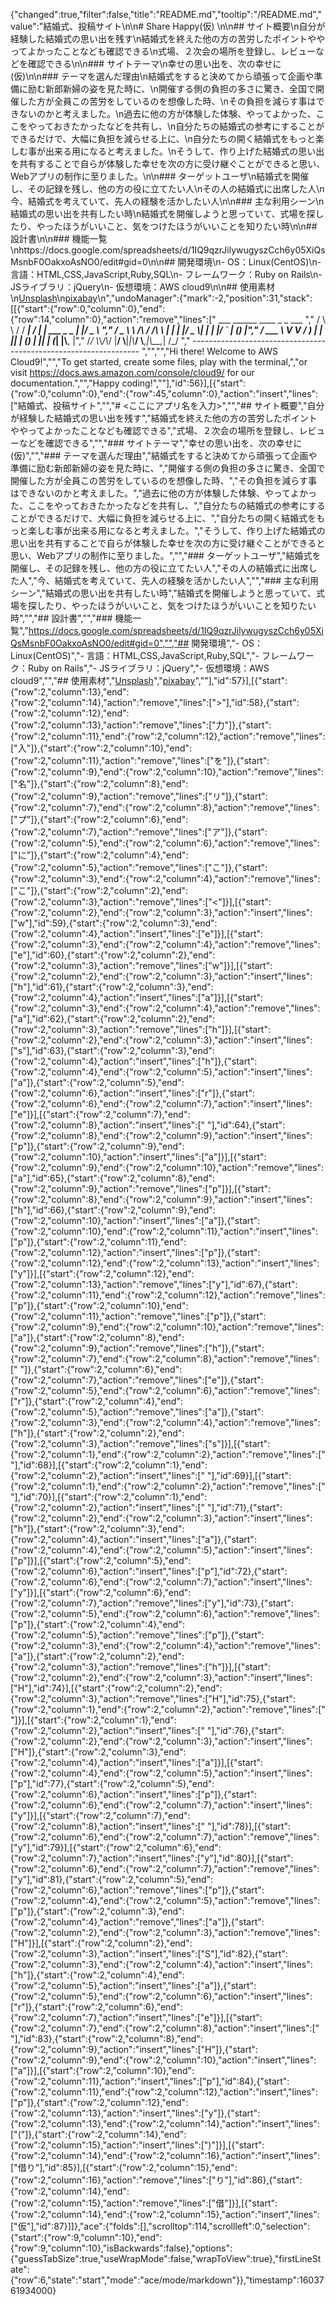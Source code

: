 {"changed":true,"filter":false,"title":"README.md","tooltip":"/README.md","value":"結婚式、投稿サイト\n\n# Share Happy(仮) \n\n## サイト概要\n自分が経験した結婚式の思い出を残す\n結婚式を終えた他の方の苦労したポイントややってよかったことなども確認できる\n式場、２次会の場所を登録し、レビューなどを確認できる\n\n### サイトテーマ\n幸せの思い出を、次の幸せに(仮)\n\n### テーマを選んだ理由\n結婚式をすると決めてから頑張って企画や準備に励む新郎新婦の姿を見た時に、\n開催する側の負担の多さに驚き、全国で開催した方が全員この苦労をしているのを想像した時、\nその負担を減らす事はできないのかと考えました。\n過去に他の方が体験した体験、やってよかった、ここをやっておきたかったなどを共有し、\n自分たちの結婚式の参考にすることができるだけで、大幅に負担を減らせる上に、\n自分たちの開く結婚式をもっと楽しむ事が出来る用になると考えました。\nそうして、作り上げた結婚式の思い出を共有することで自らが体験した幸せを次の方に受け継ぐことができると思い、Webアプリの制作に至りました。\n\n### ターゲットユーザ\n結婚式を開催し、その記録を残し、他の方の役に立てたい人\nその人の結婚式に出席した人\n今、結婚式を考えていて、先人の経験を活かしたい人\n\n### 主な利用シーン\n結婚式の思い出を共有したい時\n結婚式を開催しようと思っていて、式場を探したり、やったほうがいいこと、気をつけたほうがいいことを知りたい時\n\n## 設計書\n\n### 機能一覧\nhttps://docs.google.com/spreadsheets/d/1IQ9qzrJilywugyszCch6y05XiQsMsnbF0OakxoAsNO0/edit#gid=0\n\n## 開発環境\n- OS：Linux(CentOS)\n- 言語：HTML,CSS,JavaScript,Ruby,SQL\n- フレームワーク：Ruby on Rails\n- JSライブラリ：jQuery\n- 仮想環境：AWS cloud9\n\n## 使用素材\n[Unsplash](https://unsplash.com/)\n[pixabay](https://pixabay.com/ja/)\n","undoManager":{"mark":-2,"position":31,"stack":[[{"start":{"row":0,"column":0},"end":{"row":14,"column":0},"action":"remove","lines":["         ___        ______     ____ _                 _  ___  ","        / \\ \\      / / ___|   / ___| | ___  _   _  __| |/ _ \\ ","       / _ \\ \\ /\\ / /\\___ \\  | |   | |/ _ \\| | | |/ _` | (_) |","      / ___ \\ V  V /  ___) | | |___| | (_) | |_| | (_| |\\__, |","     /_/   \\_\\_/\\_/  |____/   \\____|_|\\___/ \\__,_|\\__,_|  /_/ "," ----------------------------------------------------------------- ","","","Hi there! Welcome to AWS Cloud9!","","To get started, create some files, play with the terminal,","or visit https://docs.aws.amazon.com/console/cloud9/ for our documentation.","","Happy coding!",""],"id":56}],[{"start":{"row":0,"column":0},"end":{"row":45,"column":0},"action":"insert","lines":["結婚式、投稿サイト","","# <ここにアプリ名を入力>","","## サイト概要","自分が経験した結婚式の思い出を残す","結婚式を終えた他の方の苦労したポイントややってよかったことなども確認できる","式場、２次会の場所を登録し、レビューなどを確認できる","","### サイトテーマ","幸せの思い出を、次の幸せに(仮)","","### テーマを選んだ理由","結婚式をすると決めてから頑張って企画や準備に励む新郎新婦の姿を見た時に、","開催する側の負担の多さに驚き、全国で開催した方が全員この苦労をしているのを想像した時、","その負担を減らす事はできないのかと考えました。","過去に他の方が体験した体験、やってよかった、ここをやっておきたかったなどを共有し、","自分たちの結婚式の参考にすることができるだけで、大幅に負担を減らせる上に、","自分たちの開く結婚式をもっと楽しむ事が出来る用になると考えました。","そうして、作り上げた結婚式の思い出を共有することで自らが体験した幸せを次の方に受け継ぐことができると思い、Webアプリの制作に至りました。","","### ターゲットユーザ","結婚式を開催し、その記録を残し、他の方の役に立てたい人","その人の結婚式に出席した人","今、結婚式を考えていて、先人の経験を活かしたい人","","### 主な利用シーン","結婚式の思い出を共有したい時","結婚式を開催しようと思っていて、式場を探したり、やったほうがいいこと、気をつけたほうがいいことを知りたい時","","## 設計書","","### 機能一覧","https://docs.google.com/spreadsheets/d/1IQ9qzrJilywugyszCch6y05XiQsMsnbF0OakxoAsNO0/edit#gid=0","","## 開発環境","- OS：Linux(CentOS)","- 言語：HTML,CSS,JavaScript,Ruby,SQL","- フレームワーク：Ruby on Rails","- JSライブラリ：jQuery","- 仮想環境：AWS cloud9","","## 使用素材","[Unsplash](https://unsplash.com/)","[pixabay](https://pixabay.com/ja/)",""],"id":57}],[{"start":{"row":2,"column":13},"end":{"row":2,"column":14},"action":"remove","lines":[">"],"id":58},{"start":{"row":2,"column":12},"end":{"row":2,"column":13},"action":"remove","lines":["力"]},{"start":{"row":2,"column":11},"end":{"row":2,"column":12},"action":"remove","lines":["入"]},{"start":{"row":2,"column":10},"end":{"row":2,"column":11},"action":"remove","lines":["を"]},{"start":{"row":2,"column":9},"end":{"row":2,"column":10},"action":"remove","lines":["名"]},{"start":{"row":2,"column":8},"end":{"row":2,"column":9},"action":"remove","lines":["リ"]},{"start":{"row":2,"column":7},"end":{"row":2,"column":8},"action":"remove","lines":["プ"]},{"start":{"row":2,"column":6},"end":{"row":2,"column":7},"action":"remove","lines":["ア"]},{"start":{"row":2,"column":5},"end":{"row":2,"column":6},"action":"remove","lines":["に"]},{"start":{"row":2,"column":4},"end":{"row":2,"column":5},"action":"remove","lines":["こ"]},{"start":{"row":2,"column":3},"end":{"row":2,"column":4},"action":"remove","lines":["こ"]},{"start":{"row":2,"column":2},"end":{"row":2,"column":3},"action":"remove","lines":["<"]}],[{"start":{"row":2,"column":2},"end":{"row":2,"column":3},"action":"insert","lines":["w"],"id":59},{"start":{"row":2,"column":3},"end":{"row":2,"column":4},"action":"insert","lines":["e"]}],[{"start":{"row":2,"column":3},"end":{"row":2,"column":4},"action":"remove","lines":["e"],"id":60},{"start":{"row":2,"column":2},"end":{"row":2,"column":3},"action":"remove","lines":["w"]}],[{"start":{"row":2,"column":2},"end":{"row":2,"column":3},"action":"insert","lines":["h"],"id":61},{"start":{"row":2,"column":3},"end":{"row":2,"column":4},"action":"insert","lines":["a"]}],[{"start":{"row":2,"column":3},"end":{"row":2,"column":4},"action":"remove","lines":["a"],"id":62},{"start":{"row":2,"column":2},"end":{"row":2,"column":3},"action":"remove","lines":["h"]}],[{"start":{"row":2,"column":2},"end":{"row":2,"column":3},"action":"insert","lines":["s"],"id":63},{"start":{"row":2,"column":3},"end":{"row":2,"column":4},"action":"insert","lines":["h"]},{"start":{"row":2,"column":4},"end":{"row":2,"column":5},"action":"insert","lines":["a"]},{"start":{"row":2,"column":5},"end":{"row":2,"column":6},"action":"insert","lines":["r"]},{"start":{"row":2,"column":6},"end":{"row":2,"column":7},"action":"insert","lines":["e"]}],[{"start":{"row":2,"column":7},"end":{"row":2,"column":8},"action":"insert","lines":[" "],"id":64},{"start":{"row":2,"column":8},"end":{"row":2,"column":9},"action":"insert","lines":["p"]},{"start":{"row":2,"column":9},"end":{"row":2,"column":10},"action":"insert","lines":["a"]}],[{"start":{"row":2,"column":9},"end":{"row":2,"column":10},"action":"remove","lines":["a"],"id":65},{"start":{"row":2,"column":8},"end":{"row":2,"column":9},"action":"remove","lines":["p"]}],[{"start":{"row":2,"column":8},"end":{"row":2,"column":9},"action":"insert","lines":["h"],"id":66},{"start":{"row":2,"column":9},"end":{"row":2,"column":10},"action":"insert","lines":["a"]},{"start":{"row":2,"column":10},"end":{"row":2,"column":11},"action":"insert","lines":["p"]},{"start":{"row":2,"column":11},"end":{"row":2,"column":12},"action":"insert","lines":["p"]},{"start":{"row":2,"column":12},"end":{"row":2,"column":13},"action":"insert","lines":["y"]}],[{"start":{"row":2,"column":12},"end":{"row":2,"column":13},"action":"remove","lines":["y"],"id":67},{"start":{"row":2,"column":11},"end":{"row":2,"column":12},"action":"remove","lines":["p"]},{"start":{"row":2,"column":10},"end":{"row":2,"column":11},"action":"remove","lines":["p"]},{"start":{"row":2,"column":9},"end":{"row":2,"column":10},"action":"remove","lines":["a"]},{"start":{"row":2,"column":8},"end":{"row":2,"column":9},"action":"remove","lines":["h"]},{"start":{"row":2,"column":7},"end":{"row":2,"column":8},"action":"remove","lines":[" "]},{"start":{"row":2,"column":6},"end":{"row":2,"column":7},"action":"remove","lines":["e"]},{"start":{"row":2,"column":5},"end":{"row":2,"column":6},"action":"remove","lines":["r"]},{"start":{"row":2,"column":4},"end":{"row":2,"column":5},"action":"remove","lines":["a"]},{"start":{"row":2,"column":3},"end":{"row":2,"column":4},"action":"remove","lines":["h"]},{"start":{"row":2,"column":2},"end":{"row":2,"column":3},"action":"remove","lines":["s"]}],[{"start":{"row":2,"column":1},"end":{"row":2,"column":2},"action":"remove","lines":[" "],"id":68}],[{"start":{"row":2,"column":1},"end":{"row":2,"column":2},"action":"insert","lines":[" "],"id":69}],[{"start":{"row":2,"column":1},"end":{"row":2,"column":2},"action":"remove","lines":[" "],"id":70}],[{"start":{"row":2,"column":1},"end":{"row":2,"column":2},"action":"insert","lines":[" "],"id":71},{"start":{"row":2,"column":2},"end":{"row":2,"column":3},"action":"insert","lines":["h"]},{"start":{"row":2,"column":3},"end":{"row":2,"column":4},"action":"insert","lines":["a"]},{"start":{"row":2,"column":4},"end":{"row":2,"column":5},"action":"insert","lines":["p"]}],[{"start":{"row":2,"column":5},"end":{"row":2,"column":6},"action":"insert","lines":["p"],"id":72},{"start":{"row":2,"column":6},"end":{"row":2,"column":7},"action":"insert","lines":["y"]}],[{"start":{"row":2,"column":6},"end":{"row":2,"column":7},"action":"remove","lines":["y"],"id":73},{"start":{"row":2,"column":5},"end":{"row":2,"column":6},"action":"remove","lines":["p"]},{"start":{"row":2,"column":4},"end":{"row":2,"column":5},"action":"remove","lines":["p"]},{"start":{"row":2,"column":3},"end":{"row":2,"column":4},"action":"remove","lines":["a"]},{"start":{"row":2,"column":2},"end":{"row":2,"column":3},"action":"remove","lines":["h"]}],[{"start":{"row":2,"column":2},"end":{"row":2,"column":3},"action":"insert","lines":["H"],"id":74}],[{"start":{"row":2,"column":2},"end":{"row":2,"column":3},"action":"remove","lines":["H"],"id":75},{"start":{"row":2,"column":1},"end":{"row":2,"column":2},"action":"remove","lines":[" "]}],[{"start":{"row":2,"column":1},"end":{"row":2,"column":2},"action":"insert","lines":[" "],"id":76},{"start":{"row":2,"column":2},"end":{"row":2,"column":3},"action":"insert","lines":["H"]},{"start":{"row":2,"column":3},"end":{"row":2,"column":4},"action":"insert","lines":["a"]}],[{"start":{"row":2,"column":4},"end":{"row":2,"column":5},"action":"insert","lines":["p"],"id":77},{"start":{"row":2,"column":5},"end":{"row":2,"column":6},"action":"insert","lines":["p"]},{"start":{"row":2,"column":6},"end":{"row":2,"column":7},"action":"insert","lines":["y"]}],[{"start":{"row":2,"column":7},"end":{"row":2,"column":8},"action":"insert","lines":[" "],"id":78}],[{"start":{"row":2,"column":6},"end":{"row":2,"column":7},"action":"remove","lines":["y"],"id":79}],[{"start":{"row":2,"column":6},"end":{"row":2,"column":7},"action":"insert","lines":["y"],"id":80}],[{"start":{"row":2,"column":6},"end":{"row":2,"column":7},"action":"remove","lines":["y"],"id":81},{"start":{"row":2,"column":5},"end":{"row":2,"column":6},"action":"remove","lines":["p"]},{"start":{"row":2,"column":4},"end":{"row":2,"column":5},"action":"remove","lines":["p"]},{"start":{"row":2,"column":3},"end":{"row":2,"column":4},"action":"remove","lines":["a"]},{"start":{"row":2,"column":2},"end":{"row":2,"column":3},"action":"remove","lines":["H"]}],[{"start":{"row":2,"column":2},"end":{"row":2,"column":3},"action":"insert","lines":["S"],"id":82},{"start":{"row":2,"column":3},"end":{"row":2,"column":4},"action":"insert","lines":["h"]},{"start":{"row":2,"column":4},"end":{"row":2,"column":5},"action":"insert","lines":["a"]},{"start":{"row":2,"column":5},"end":{"row":2,"column":6},"action":"insert","lines":["r"]},{"start":{"row":2,"column":6},"end":{"row":2,"column":7},"action":"insert","lines":["e"]}],[{"start":{"row":2,"column":7},"end":{"row":2,"column":8},"action":"insert","lines":[" "],"id":83},{"start":{"row":2,"column":8},"end":{"row":2,"column":9},"action":"insert","lines":["H"]},{"start":{"row":2,"column":9},"end":{"row":2,"column":10},"action":"insert","lines":["a"]}],[{"start":{"row":2,"column":10},"end":{"row":2,"column":11},"action":"insert","lines":["p"],"id":84},{"start":{"row":2,"column":11},"end":{"row":2,"column":12},"action":"insert","lines":["p"]},{"start":{"row":2,"column":12},"end":{"row":2,"column":13},"action":"insert","lines":["y"]},{"start":{"row":2,"column":13},"end":{"row":2,"column":14},"action":"insert","lines":["("]},{"start":{"row":2,"column":14},"end":{"row":2,"column":15},"action":"insert","lines":[")"]}],[{"start":{"row":2,"column":14},"end":{"row":2,"column":16},"action":"insert","lines":["借り"],"id":85}],[{"start":{"row":2,"column":15},"end":{"row":2,"column":16},"action":"remove","lines":["り"],"id":86},{"start":{"row":2,"column":14},"end":{"row":2,"column":15},"action":"remove","lines":["借"]}],[{"start":{"row":2,"column":14},"end":{"row":2,"column":15},"action":"insert","lines":["仮"],"id":87}]]},"ace":{"folds":[],"scrolltop":114,"scrollleft":0,"selection":{"start":{"row":9,"column":10},"end":{"row":9,"column":10},"isBackwards":false},"options":{"guessTabSize":true,"useWrapMode":false,"wrapToView":true},"firstLineState":{"row":6,"state":"start","mode":"ace/mode/markdown"}},"timestamp":1603761934000}